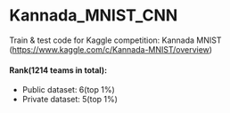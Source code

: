 # Kannada_MNIST_CNN
Train & test code for Kaggle competition: Kannada MNIST (https://www.kaggle.com/c/Kannada-MNIST/overview)

#### Rank(1214 teams in total): 
- Public dataset: 6(top 1%)
- Private dataset: 5(top 1%)
